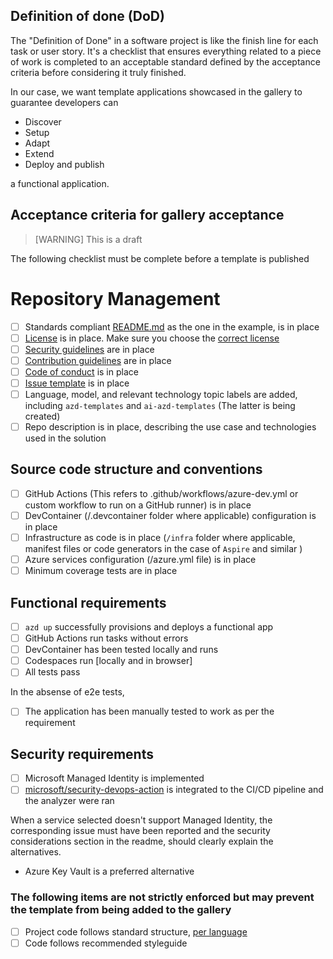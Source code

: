 ## Definition of done (DoD)

The "Definition of Done" in a software project is like the finish line for each task or user story. It's a checklist that ensures everything related to a piece of work is completed to an acceptable standard defined by the acceptance criteria before considering it truly finished.

In our case, we want template applications showcased in the gallery to guarantee developers can 

- Discover
- Setup
- Adapt
- Extend
- Deploy and publish

a functional application.

## Acceptance criteria for gallery acceptance

> [WARNING]
> This is a draft

The following checklist must be complete before a template is published

# Repository Management

- [ ] Standards compliant [README.md](../../README.md) as the one in the example, is in place
- [ ] [License](../../LICENSE.md) is in place. Make sure you choose the [correct license](https://www.microsoft.com/en-us/legal/intellectualproperty/open-source)
- [ ] [Security guidelines](../../SECURITY.md) are in place
- [ ] [Contribution guidelines](../../CONTRIBUTING.md) are in place
- [ ] [Code of conduct](.github/CODE_OF_CONDUCT.md) is in place
- [ ] [Issue template](.github/ISSUE_TEMPLATE.md) is in place
- [ ] Language, model, and relevant technology topic labels are added, including `azd-templates` and `ai-azd-templates` (The latter is being created)
- [ ] Repo description is in place, describing the use case and technologies used in the solution

## Source code structure and conventions

- [ ] GitHub Actions (This refers to .github/workflows/azure-dev.yml or custom workflow to run on a GitHub runner) is in place
- [ ] DevContainer (/.devcontainer folder where applicable) configuration is in place
- [ ] Infrastructure as code is in place (`/infra` folder where applicable, manifest files or code generators in the case of `Aspire` and similar )
- [ ] Azure services configuration (/azure.yml file) is in place
- [ ] Minimum coverage tests are in place

## Functional requirements

- [ ] `azd up` successfully provisions and deploys a functional app
- [ ] GitHub Actions run tasks without errors
- [ ] DevContainer has been tested locally and runs
- [ ] Codespaces run [locally and in browser]
- [ ] All tests pass

In the absense of e2e tests, 

- [ ] The application has been manually tested to work as per the requirement

## Security requirements

- [ ] Microsoft Managed Identity is implemented
- [ ] [microsoft/security-devops-action](https://github.com/microsoft/security-devops-action) is integrated to the CI/CD pipeline and the analyzer were ran

When a service selected doesn't support Managed Identity, the corresponding issue must have been reported and the security considerations section in the readme, should clearly explain the alternatives.

- Azure Key Vault is a preferred alternative

### The following items are not strictly enforced but may prevent the template from being added to the gallery

- [ ] Project code follows standard structure, [per language](../structure-samples/structure-samples.md)
- [ ] Code follows recommended styleguide

